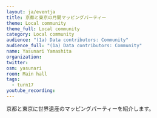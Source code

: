 ```yaml
---
layout: ja/eventja
title: 京都と東京の月間マッピングパーティー
theme: Local community
theme_full: Local community
category: Local community
audience: "(1a) Data contributors: Community"
audience_full: "(1a) Data contributors: Community"
name: Yasunari Yamashita
organization:
twitter:
osm: yasunari
room: Main hall
tags:
  - turn17
youtube_recording:
---
```

京都と東京に世界遺産のマッピングパーティーを紹介します。

